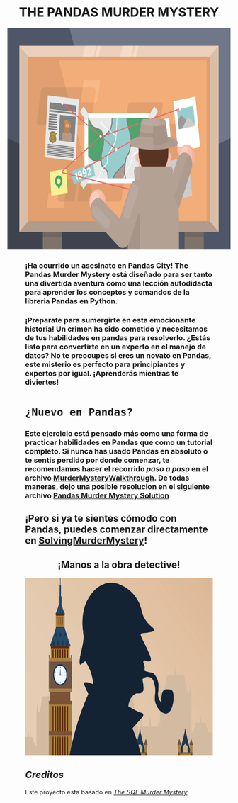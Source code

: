 # <h1 align=center> **THE PANDAS MURDER MYSTERY**  </h1>
<p align="center">
<img src="./_src/crime board.png"  height=500>
</p>
<figure src="./_src/crime board.png" Here is my figure caption!>

### ¡Ha ocurrido un asesinato en Pandas City! The Pandas Murder Mystery está diseñado para ser tanto una divertida aventura como una lección autodidacta para aprender los conceptos y comandos de la libreria Pandas en Python.

### ¡Preparate para sumergirte en esta emocionante historia! Un crimen ha sido cometido y necesitamos de tus habilidades en pandas para resolverlo. ¿Estás listo para convertirte en un experto en el manejo de datos? No te preocupes si eres un novato en Pandas, este misterio es perfecto para principiantes y expertos por igual. ¡Aprenderás mientras te diviertes!

# **`¿Nuevo en Pandas?`**
### Este ejercicio está pensado más como una forma de practicar habilidades en Pandas que como un tutorial completo. Si nunca has usado Pandas **en absoluto** o te sentis perdido por donde comenzar, te recomendamos hacer el recorrido _**paso a paso**_ en el archivo [MurderMysteryWalkthrough](). De todas maneras, dejo una posible resolucion en el siguiente archivo [Pandas Murder Mystery Solution](https://github.com/Gabrielnm7/Pandas-Murder-Mystery/blob/main/Pandas%20Murder%20Mystery%20Solution.ipynb) 


## ¡Pero si ya te sientes cómodo con Pandas, puedes comenzar directamente en [SolvingMurderMystery](https://github.com/Gabrielnm7/Pandas-Murder-Mystery/blob/main/SolvingMurderMystery.ipynb)!

<p align="center" > <h2 align="center"> ¡Manos a la obra detective! </h2>
<p align="center">
<img src = "./_src/Sherlock.png"  height=400>
</p>


## _Creditos_

Este proyecto esta basado en _[The SQL Murder Mystery](https://mystery.knightlab.com/)_

